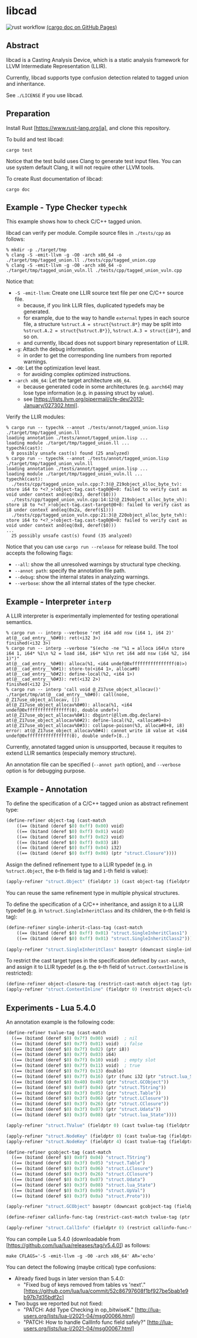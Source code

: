 # libcad
![rust workflow](https://github.com/hiro4bbh-ntt/libcad/actions/workflows/rust.yml/badge.svg)
[(cargo doc on GitHub Pages)](https://hiro4bbh-ntt.github.io/libcad/libcad/index.html)


## Abstract
libcad is a Casting Analysis Device, which is a static analysis framework for LLVM Intermediate Representation (LLIR).

Currently, libcad supports type confusion detection related to tagged union and inheritance.

See `./LICENSE` if you use libcad.


## Preparation
Install Rust [https://www.rust-lang.org/ja], and clone this repository.

To build and test libcad:
```
cargo test
```
Notice that the test build uses Clang to generate test input files.
You can use system default Clang, it will not require other LLVM tools.

To create Rust documentation of libcad:
```
cargo doc
```


## Example - Type Checker `typechk`
This example shows how to check C/C++ tagged union.

libcad can verify per module.
Compile source files in `./tests/cpp` as follows:
```
% mkdir -p ./target/tmp
% clang -S -emit-llvm -g -O0 -arch x86_64 -o ./target/tmp/tagged_union.ll ./tests/cpp/tagged_union.cpp
% clang -S -emit-llvm -g -O0 -arch x86_64 -o ./target/tmp/tagged_union_vuln.ll ./tests/cpp/tagged_union_vuln.cpp
```
Notice that:
- `-S -emit-llvm`: Create one LLIR source text file per one C/C++ source file.
  - because, if you link LLIR files, duplicated typedefs may be generated.
  - for example, due to the way to handle `external` types in each source file, a structure `%struct.A = struct{%struct.B*}` may be split into `%struct.A.2 = struct{%struct.B*}}`, `%struct.A.3 = struct{i8*}`, and so on.
  - and currently, libcad does not support binary representation of LLIR.
- `-g`: Attach the debug information.
  - in order to get the corresponding line numbers from reported warnings.
- `-O0`: Let the optimization level least.
  - for avoiding complex optimized instructions.
- `-arch x86_64`: Let the target architecture `x86_64`.
  - because generated code in some architectures (e.g. `aarch64`) may lose type information (e.g. in passing struct by value).
  - see [https://lists.llvm.org/pipermail/cfe-dev/2013-January/027302.html].

Verify the LLIR modules:
```
% cargo run -- typechk --annot ./tests/annot/tagged_union.lisp ./target/tmp/tagged_union.ll
loading annotation ./tests/annot/tagged_union.lisp ...
loading module ./target/tmp/tagged_union.ll ...
typechk(cast):
  0 possibly unsafe cast(s) found (25 analyzed)
% cargo run -- typechk --annot ./tests/annot/tagged_union.lisp ./target/tmp/tagged_union_vuln.ll
loading annotation ./tests/annot/tagged_union.lisp ...
loading module ./target/tmp/tagged_union_vuln.ll ...
typechk(cast):
  ./tests/cpp/tagged_union_vuln.cpp:7:3(@_Z19object_alloc_byte_tv): store i64 to *<?_>!object-tag.cast-tag0@0+0: failed to verify cast as void under context and(eq(0x3, deref($0)))
  ./tests/cpp/tagged_union_vuln.cpp:14:12(@_Z19object_alloc_byte_vh): store i8 to *<?_>!object-tag.cast-target@0+8: failed to verify cast as i8 under context and(eq(0x2a, deref($1)))
  ./tests/cpp/tagged_union_vuln.cpp:21:3(@_Z20object_alloc_byte_tvh): store i64 to *<?_>!object-tag.cast-tag0@0+0: failed to verify cast as void under context and(eq(0x8, deref($0)))
...
  25 possibly unsafe cast(s) found (35 analyzed)
```
Notice that you can use `cargo run --release` for release build.
The tool accepts the following flags:
- `--all`: show the all unresolved warnings by structural type checking.
- `--annot path`: specify the annotation file path.
- `--debug`: show the internal states in analyzing warnings.
- `--verbose`: show the all internal states of the type checker.


## Example - Interpreter `interp`
A LLIR interpreter is experimentally implemented for testing operational semantics.
```
% cargo run -- interp --verbose 'ret i64 add nsw (i64 1, i64 2)'
at(@__cad_entry__%0#0): ret(<i32 3>)
finished(<i32 3>)
% cargo run -- interp --verbose "$(echo -ne "%1 = alloca i64\n store i64 1, i64* %1\n %2 = load i64, i64* %1\n ret i64 add nsw (i64 %2, i64 1)")"
at(@__cad_entry__%0#0): alloca(%1, <i64 undef@0xffffffffffffffff(0)>)
at(@__cad_entry__%0#1): store-to(<i64 1>, alloca#0)
at(@__cad_entry__%0#2): define-local(%2, <i64 1>)
at(@__cad_entry__%0#3): ret(<i32 2>)
finished(<i32 2>)
% cargo run -- interp 'call void @_Z17use_object_allocav()' ./target/tmp/at(@__cad_entry__%0#0): call(none, @_Z17use_object_allocav, [])
at(@_Z17use_object_allocav%0#0): alloca(%1, <i64 undef@0xffffffffffffffff(0), double undef>)
at(@_Z17use_object_allocav%0#1): dbgintr(@llvm.dbg.declare)
at(@_Z17use_object_allocav%0#2): define-local(%2, <alloca#0+8>)
at(@_Z17use_object_allocav%0#3): collapse-poison(%3, alloca#0+8, i8)
error: at(@_Z17use_object_allocav%0#4): cannot write i8 value at <i64 undef@0xffffffffffffffff(0), double undef>[8..]
```
Currently, annotated tagged union is unsupported, because it requites to extend LLIR semantics (especially memory structure).

An annotation file can be specified (`--annot path` option), and `--verbose` option is for debugging purpose.


## Example - Annotation
To define the specification of a C/C++ tagged union as abstract refinement type:
```lisp
(define-refiner object-tag (cast-match
    ((== (bitand (deref $0) 0xff) 0x00) void)
    ((== (bitand (deref $0) 0xff) 0x01) void)
    ((== (bitand (deref $0) 0xff) 0x02) void)
    ((== (bitand (deref $0) 0xff) 0x03) i8)
    ((== (bitand (deref $0) 0xff) 0x04) i32)
    ((== (bitand (deref $0) 0xff) 0x08) (ptr "struct.Closure"))))
```
Assign the defined refinement type to a LLIR typedef (e.g. in `%struct.Object`, the `0`-th field is tag and `1`-th field is value):
```lisp
(apply-refiner "struct.Object" (fieldptr 1) (cast object-tag (fieldptr 0)))
```
You can reuse the same refinement type in multiple physical structures.

To define the specification of a C/C++ inheritance, and assign it to a LLIR typedef (e.g. in `%struct.SingleInheritClass` and its children, the `0`-th field is tag):
```lisp
(define-refiner single-inherit-class-tag (cast-match
    ((== (bitand (deref $0) 0xff) 0x01) "struct.SingleInheritClass1")
    ((== (bitand (deref $0) 0xff) 0x01) "struct.SingleInheritClass2")))
  
(apply-refiner "struct.SingleInheritClass" baseptr (downcast single-inherit-class-tag (fieldptr 0)))
```

To restrict the cast target types in the specification defined by `cast-match`, and assign it to LLIR typedef (e.g. the `0`-th field of `%struct.ContextInline` is restricted):
```lisp
(define-refiner object-closure-tag (restrict-cast-match object-tag (ptr "struct.Closure")))
(apply-refiner "struct.ContextInline" (fieldptr 0) (restrict object-closure-tag))
```


## Experiments - Lua 5.4.0
An annotation example is the following code:
```lisp
(define-refiner tvalue-tag (cast-match
  ((== (bitand (deref $0) 0x7f) 0x00) void)  ; nil
  ((== (bitand (deref $0) 0x7f) 0x01) void)  ; false
  ((== (bitand (deref $0) 0x7f) 0x02) (ptr i8))
  ((== (bitand (deref $0) 0x7f) 0x03) i64)
  ((== (bitand (deref $0) 0x7f) 0x10) void)  ; empty slot
  ((== (bitand (deref $0) 0x7f) 0x11) void)  ; true
  ((== (bitand (deref $0) 0x7f) 0x13) double)
  ((== (bitand (deref $0) 0x7f) 0x16) (ptr (func i32 (ptr "struct.lua_State"))))
  ((== (bitand (deref $0) 0x40) 0x40) (ptr "struct.GCObject"))
  ((== (bitand (deref $0) 0x0f) 0x04) (ptr "struct.TString"))
  ((== (bitand (deref $0) 0x3f) 0x05) (ptr "struct.Table"))
  ((== (bitand (deref $0) 0x3f) 0x06) (ptr "struct.LClosure"))
  ((== (bitand (deref $0) 0x3f) 0x26) (ptr "struct.CClosure"))
  ((== (bitand (deref $0) 0x3f) 0x07) (ptr "struct.Udata"))
  ((== (bitand (deref $0) 0x3f) 0x08) (ptr "struct.lua_State"))))

(apply-refiner "struct.TValue" (fieldptr 0) (cast tvalue-tag (fieldptr 1)))

(apply-refiner "struct.NodeKey" (fieldptr 0) (cast tvalue-tag (fieldptr 1)))
(apply-refiner "struct.NodeKey" (fieldptr 4) (cast tvalue-tag (fieldptr 2)))

(define-refiner gcobject-tag (cast-match
  ((== (bitand (deref $0) 0x0f) 0x04) "struct.TString")
  ((== (bitand (deref $0) 0x3f) 0x05) "struct.Table")
  ((== (bitand (deref $0) 0x3f) 0x06) "struct.LClosure")
  ((== (bitand (deref $0) 0x3f) 0x26) "struct.CClosure")
  ((== (bitand (deref $0) 0x3f) 0x07) "struct.Udata")
  ((== (bitand (deref $0) 0x3f) 0x08) "struct.lua_State")
  ((== (bitand (deref $0) 0x3f) 0x09) "struct.UpVal")
  ((== (bitand (deref $0) 0x3f) 0x0a) "struct.Proto")))

(apply-refiner "struct.GCObject" baseptr (downcast gcobject-tag (fieldptr 1)))

(define-refiner callinfo-func-tag (restrict-cast-match tvalue-tag (ptr "struct.LClosure")))

(apply-refiner "struct.CallInfo" (fieldptr 0) (restrict callinfo-func-tag))
```

You can compile Lua 5.4.0 (downloadable from [https://github.com/lua/lua/releases/tag/v5.4.0]) as follows:
```
make CFLAGS='-S -emit-llvm -g -O0 -arch x86_64' AR='echo'
```

You can detect the following (maybe critical) type confusions:
- Already fixed bugs in later version than 5.4.0:
  - "Fixed bug of keys removed from tables vs 'next'." [https://github.com/lua/lua/commit/52c86797608f1bf927be5bab1e9b97b7d35bdf2c]
- Two bugs we reported but not fixed:
  - "PATCH: Add Type Checking in op_bitwiseK." [http://lua-users.org/lists/lua-l/2021-04/msg00066.html]
  - "PATCH: How to handle CallInfo func field safely?" [http://lua-users.org/lists/lua-l/2021-04/msg00067.html]
